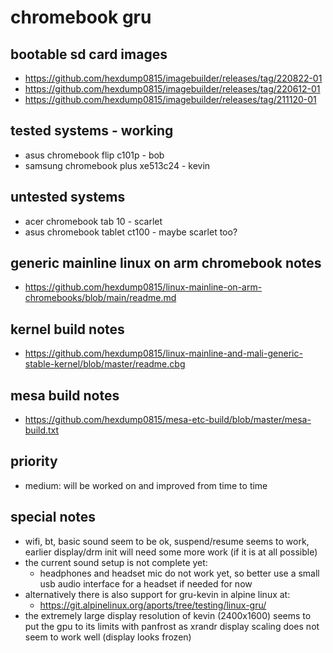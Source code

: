 # chromebook gru

## bootable sd card images

- https://github.com/hexdump0815/imagebuilder/releases/tag/220822-01
- https://github.com/hexdump0815/imagebuilder/releases/tag/220612-01
- https://github.com/hexdump0815/imagebuilder/releases/tag/211120-01

## tested systems - working

- asus chromebook flip c101p - bob
- samsung chromebook plus xe513c24 - kevin

## untested systems

- acer chromebook tab 10 - scarlet
- asus chromebook tablet ct100 - maybe scarlet too?

## generic mainline linux on arm chromebook notes

- https://github.com/hexdump0815/linux-mainline-on-arm-chromebooks/blob/main/readme.md

## kernel build notes

- https://github.com/hexdump0815/linux-mainline-and-mali-generic-stable-kernel/blob/master/readme.cbg

## mesa build notes

- https://github.com/hexdump0815/mesa-etc-build/blob/master/mesa-build.txt

## priority

- medium: will be worked on and improved from time to time

## special notes

- wifi, bt, basic sound seem to be ok, suspend/resume seems to work, earlier display/drm init will need some more work (if it is at all possible)
- the current sound setup is not complete yet:
  - headphones and headset mic do not work yet, so better use a small usb audio interface for a headset if needed for now
- alternatively there is also support for gru-kevin in alpine linux at:
  - https://git.alpinelinux.org/aports/tree/testing/linux-gru/
- the extremely large display resolution of kevin (2400x1600) seems to put the gpu to its limits with panfrost as xrandr display scaling does not seem to work well (display looks frozen)
